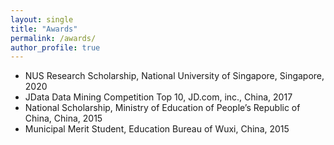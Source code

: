 ```yaml
---
layout: single
title: "Awards"
permalink: /awards/
author_profile: true
---
```

<body>

<ul>
<li>NUS Research Scholarship, National University of Singapore, Singapore, 2020</li>
<li>JData Data Mining Competition Top 10, JD.com, inc., China, 2017</li>
<li>National Scholarship, Ministry of Education of People’s Republic of China, China, 2015</li>
<li>Municipal Merit Student, Education Bureau of Wuxi, China, 2015</li>
</ul>

</body>